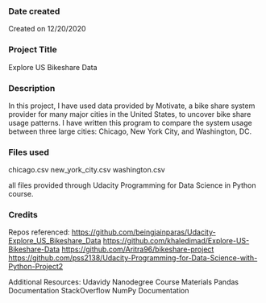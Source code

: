 ### Date created
Created on 12/20/2020

### Project Title
Explore US Bikeshare Data

### Description
In this project, I have used data provided by Motivate, a bike share system provider for many major cities in the United States, to uncover bike share usage patterns. I have written this program to compare the system usage between three large cities: Chicago, New York City, and Washington, DC.

### Files used
chicago.csv
new_york_city.csv
washington.csv

all files provided through Udacity Programming for Data Science in Python course.

### Credits
Repos referenced:
https://github.com/beingjainparas/Udacity-Explore_US_Bikeshare_Data
https://github.com/khaledimad/Explore-US-Bikeshare-Data
https://github.com/Aritra96/bikeshare-project
https://github.com/pss2138/Udacity-Programming-for-Data-Science-with-Python-Project2

Additional Resources:
Udavidy Nanodegree Course Materials
Pandas Documentation
StackOverflow
NumPy Documentation

